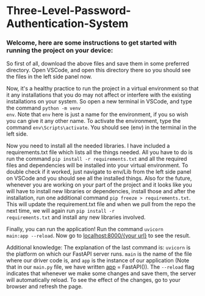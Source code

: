 # Three-Level-Password-Authentication-System

### Welcome, here are some instructions to get started with running the project on your device:


So first of all, download the above files and save them in some preferred directory. Open VSCode, and open this directory there so you should see the files in the left side panel now. 

Now, it's a healthy practice to run the project in a virtual environment so that it any installations that you do may not affect or interfere with the existing installations on your system. So open a new terminal in VSCode, and type the command <code>python -m venv env</code>. Note that <code>env</code> here is just a name for the environment, if you so wish you can give it any other name. To activate the environment, type the command <code>env\Scripts\activate</code>. You should see (env) in the terminal in the left side.

Now you need to install all the needed libraries. I have included a requirements.txt file which lists all the things needed. All you have to do is run the command <code>pip install -r requirements.txt</code> and all the required files and dependencies will be installed into your virtual environment. To double check if it worked, just navigate to env/Lib from the left side panel on VSCode and you should see all the installed things. Also for the future, whenever you are working on your part of the project and it looks like you will have to install new libraries or dependencies, install those and after the installation, run one additional command <code>pip freeze > requirements.txt</code>. This will update the requirement.txt file and when we pull from the repo the next time, we will again run <code>pip install -r requirements.txt</code> and install any new libraries involved. 

Finally, you can run the application! Run the command <code>uvicorn main:app --reload</code>. Now go to <ins>localhost:8000/{your url}</ins> to see the result. 

Additional knowledge: 
The explanation of the last command is: <code>uvicorn</code> is the platform on which our FastAPI server runs. <code>main</code> is the name of the file where our driver code is, and <code>app</code> is the instance of our application (Note that in our <code>main.py</code> file, we have written <ins>app</ins> = FastAPI()). The <code>--reload</code> flag indicates that whenever we make some changes and save them, the server will automatically reload. To see the effect of the changes, go to your browser and refresh the page. 
